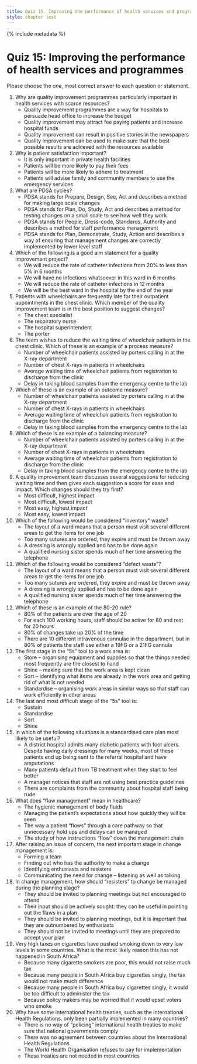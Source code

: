 ```yaml
---
title: Quiz 15. Improving the performance of health services and programmes
style: chapter test
---
```


{% include metadata %}

# Quiz 15: Improving the performance of health services and programmes

Please choose the *one*, most correct answer to each question or statement.

1. Why are quality improvement programmes particularly important in health services with scarce resources?
	- 	Quality improvement programmes are a way for hospitals to persuade head office to increase the budget
	- 	Quality improvement may attract fee paying patients and increase hospital funds
	- 	Quality improvement can result in positive stories in the newspapers
	+	Quality improvement can be used to make sure that the best possible results are achieved with the resources available
2. Why is patient satisfaction important?
	- 	It is only important in private health facilities
	- 	Patients will be more likely to pay their fees
	+	Patients will be more likely to adhere to treatment
	- 	Patients will advise family and community members to use the emergency services
3. What are PDSA cycles?
	- 	PDSA stands for Prepare, Design, See, Act and describes a method for making large scale changes
	+	PDSA stands for Plan, Do, Study, Act and describes a method for testing changes on a small scale to see how well they work
	- 	PDSA stands for People, Dress-code, Standards, Authority and describes a method for staff performance management
	- 	PDSA stands for Plan, Demonstrate, Study, Action and describes a way of ensuring that management changes are correctly implemented by lower level staff
4. Which of the following is a good aim statement for a quality improvement project? 
	+	We will reduce the rate of catheter infections from 20% to less than 5% in 6 months
	- 	We will have no infections whatsoever in this ward in 6 months
	- 	We will reduce the rate of catheter infections in 12 months
	- 	We will be the best ward in the hospital by the end of the year
5. Patients with wheelchairs are frequently late for their outpatient appointments in the chest clinic. Which member of the quality improvement team is in the best position to suggest changes?
	- 	The chest specialist
	- 	The respiratory nurse
	- 	The hospital superintendent
	+	The porter  
6. The team wishes to reduce the waiting time of wheelchair patients in the chest clinic. Which of these is an example of a process measure?
	+	Number of wheelchair patients assisted by porters calling in at the X-ray department
	- 	Number of chest X-rays in patients in wheelchairs
	- 	Average waiting time of wheelchair patients from registration to discharge from the clinic
	- 	Delay in taking blood samples from the emergency centre to the lab
7. Which of these is an example of an outcome measure?
	- 	Number of wheelchair patients assisted by porters calling in at the X-ray department
	- 	Number of chest X-rays in patients in wheelchairs
	+	Average waiting time of wheelchair patients from registration to discharge from the clinic
	- 	Delay in taking blood samples from the emergency centre to the lab
8. Which of these is an example of a balancing measure?
	- 	Number of wheelchair patients assisted by porters calling in at the X-ray department
	- 	Number of chest X-rays in patients in wheelchairs
	- 	Average waiting time of wheelchair patients from registration to discharge from the clinic
	+	Delay in taking blood samples from the emergency centre to the lab
9. A quality improvement team discusses several suggestions for reducing waiting time and then gives each suggestion a score for ease and impact. Which changes should they try first?
	- 	Most difficult, highest impact
	- 	Most difficult, lowest impact
	+	Most easy, highest impact
	- 	Most easy, lowest impact
10. Which of the following would be considered “inventory” waste?
	- 	The layout of a ward means that a person must visit several different areas to get the items for one job
	+	Too many sutures are ordered, they expire and must be thrown away
	- 	A dressing is wrongly applied and has to be done again
	- 	A qualified nursing sister spends much of her time answering the telephone
11. Which of the following would be considered “defect waste”?
	- 	The layout of a ward means that a person must visit several different areas to get the items for one job
	- 	Too many sutures are ordered, they expire and must be thrown away
	+	A dressing is wrongly applied and has to be done again
	- 	A qualified nursing sister spends much of her time answering the telephone
12. Which of these is an example of the 80-20 rule?
	- 	80% of the patients are over the age of 20
	- 	For each 100 working hours, staff should be active for 80 and rest for 20 hours
	- 	80% of changes take up 20% of the time 
	+	There are 10 different intravenous cannulae in the department, but in 80% of patients the staff use either a 19FG or a 21FG cannula
13. The first stage in the “5s” tool to a work area is:
	- 	Store – organising equipment and supplies so that the things needed most frequently are the closest to hand
	- 	Shine – making sure that the work area is kept clean
	+	Sort – identifying what items are already in the work area and getting rid of what is not needed
	- 	Standardise – organising work areas in similar ways so that staff can work efficiently in other areas 
14. The last and most difficult stage of the “5s” tool is:
	+	Sustain
	- 	Standardise
	- 	Sort
	- 	Shine
15. In which of the following situations is a standardised care plan most likely to be useful?
	+	A district hospital admits many diabetic patients with foot ulcers. Despite having daily dressings for many weeks, most of these patients end up being sent to the referral hospital and have amputations
	- 	Many patients default from TB treatment when they start to feel better
	- 	A manager notices that staff are not using best practice guidelines
	- 	There are complaints from the community about hospital staff being rude 
16. What does “flow management” mean in healthcare?
	- 	The hygienic management of body fluids
	- 	Managing the patient’s expectations about how quickly they will be seen
	+	The way a patient “flows” through a care pathway so that unnecessary hold ups and delays can be managed
	- 	The study of how instructions “flow” down the management chain 
17. After raising an issue of concern, the next important stage in change management is:
	- 	Forming a team
	+	Finding out who has the authority to make a change
	- 	Identifying enthusiasts and resisters
	- 	Communicating the need for change – listening as well as talking
18. In change management, how should “resisters” to change be managed during the planning stage?
	- 	They should be invited to planning meetings but not encouraged to attend
	+	Their input should be actively sought: they can be useful in pointing out the flaws in a plan 
	- 	They should be invited to planning meetings, but it is important that they are outnumbered by enthusiasts
	- 	They should not be invited to meetings until they are prepared to accept your plan 
19. Very high taxes on cigarettes have pushed smoking down to very low levels in some countries. What is the most likely reason this has not happened in South Africa?
	- 	Because many cigarette smokers are poor, this would not raise much tax
	- 	Because many people in South Africa buy cigarettes singly, the tax would not make much difference
	- 	Because many people in South Africa buy cigarettes singly, it would be too difficult to administer the tax
	+	Because policy makers may be worried that it would upset voters who smoke
20. Why have some international health treaties, such as the International Health Regulations, only been partially implemented in many countries?
	+	There is no way of “policing” international health treaties to make sure that national governments comply
	- 	There was no agreement between countries about the International Health Regulations
	- 	The World Health Organisation refuses to pay for implementation
	- 	These treaties are not needed in most countries